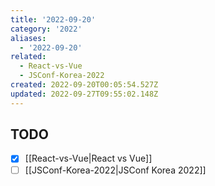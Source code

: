 ```yaml
---
title: '2022-09-20'
category: '2022'
aliases:
  - '2022-09-20'
related:
  - React-vs-Vue
  - JSConf-Korea-2022
created: 2022-09-20T00:05:54.527Z
updated: 2022-09-27T09:55:02.148Z
---
```


## TODO

- [x] [[React-vs-Vue|React vs Vue]]
- [ ] [[JSConf-Korea-2022|JSConf Korea 2022]]
